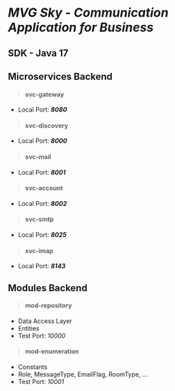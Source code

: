 # *MVG Sky - Communication Application for Business*

## SDK - Java 17

## Microservices Backend

>#### svc-gateway

- Local Port: ***8080***

>#### svc-discovery

- Local Port: ***8000***

>#### svc-mail

- Local Port: ***8001***

>#### svc-account

- Local Port: ***8002***

>#### svc-smtp

- Local Port: ***8025***

>#### svc-imap

- Local Port: ***8143***

## Modules Backend

>#### mod-repository

- Data Access Layer
- Entities
- Test Port: *10000*

>#### mod-enumeration

- Constants
- Role, MessageType, EmailFlag, RoomType, ...
- Test Port: *10001*
